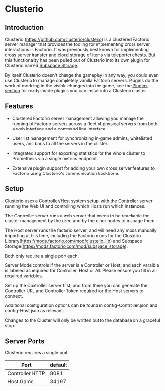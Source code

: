 # Clusterio

## Introduction

Clusterio (https://github.com/clusterio/clusterio) is a clustered Factorio server manager that provides the tooling for implementing cross server interactions in Factorio.
It was previously best known for implementing cross server transfer and cloud storage of items via teleporter chests.
But this functionality has been pulled out of Clusterio into its own plugin for Clusterio named [Subspace Storage](https://github.com/clusterio/subspace_storage).

By itself Clusterio doesn't change the gameplay in any way, you could even use Clusterio to manage completely vanilla Factorio servers.
Plugins do the work of modding in the visible changes into the game, see the [Plugins section](#plugins) for ready-made plugins you can install into a Clusterio cluster.

## Features

- Clustered Factorio server management allowing you manage the running of Factorio servers across a fleet of physical servers from both a web interface and a command line interface.

- User list management for synchronizing in-game admins, whitelisted users, and bans to all the servers in the cluster.

- Integrated support for exporting statistics for the whole cluster to Prometheus via a single metrics endpoint.

- Extensive plugin support for adding your own cross server features to Factorio using Clusterio's communication backbone.

## Setup

Clusterio uses a Controller/Host system setup, with the Controller server running the Web UI and controlling which Hosts run which Instances.

The Controller server runs a web server that needs to be reachable for cluster management by the user, and by the other nodes to manage them.

The Host server runs the factorio server, and will need any mods manually importing at this time, including the Factorio mods for the Clustorio Library(https://mods.factorio.com/mod/clusterio_lib) and Subspace Storage(https://mods.factorio.com/mod/subspace_storage).

Both only require a single port each.

Server Mode controls if the server is a Controller or Host, and each varaible is labeled as required for Controller, Host or All. Please ensure you fill in all required variables.

Set up the Controller server first, and from there you can generate the Controller URL and Controller Token required for the Host servers to connect.

Additional configuration options can be found in config-Controller.json and config-Host.json as relevant.

Changes to the Cluster will only be written out to the database on a graceful stop.

## Server Ports

Clusterio requires a single port

| Port       | default    |
|------------|------------|
| Controller HTTP| 8081       |
| Host Game | 34197      |
